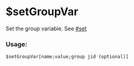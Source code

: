 # $setGroupVar

Set the group variable. See [#set](../guides/variables/group-variables.md#set "mention")

### Usage:

```
$setGroupVar[name;value;group jid (optional)]
```
